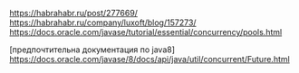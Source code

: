 https://habrahabr.ru/post/277669/
https://habrahabr.ru/company/luxoft/blog/157273/
https://docs.oracle.com/javase/tutorial/essential/concurrency/pools.html

[предпочтительна документация по java8]
https://docs.oracle.com/javase/8/docs/api/java/util/concurrent/Future.html